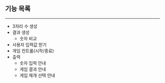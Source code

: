 ## 기능 목록

---
- 3자리 수 생성
- 결과 생성
  - 숫자 비교
- 사용자 입력값 받기
- 게임 컨트롤(시작/종료)
- 출력
  - 숫자 입력 안내
  - 게임 결과 안내
  - 게임 재개 선택 안내